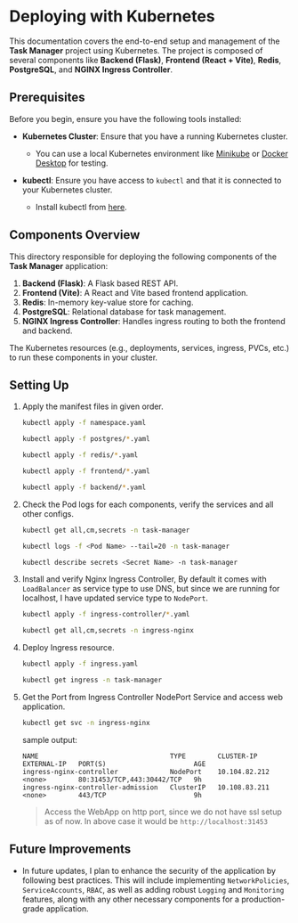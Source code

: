 # Deploying with Kubernetes

This documentation covers the end-to-end setup and management of the **Task Manager** project using Kubernetes. The project is composed of several components like **Backend (Flask)**, **Frontend (React + Vite)**, **Redis**, **PostgreSQL**, and **NGINX Ingress Controller**.

## Prerequisites

Before you begin, ensure you have the following tools installed:

- **Kubernetes Cluster**: Ensure that you have a running Kubernetes cluster.
  - You can use a local Kubernetes environment like [Minikube](https://minikube.sigs.k8s.io/docs/) or [Docker Desktop](https://www.docker.com/products/docker-desktop) for testing.

- **kubectl**: Ensure you have access to `kubectl` and that it is connected to your Kubernetes cluster.
  - Install kubectl from [here](https://kubernetes.io/docs/tasks/tools/).

## Components Overview

This directory responsible for deploying the following components of the **Task Manager** application:

1. **Backend (Flask)**: A Flask based REST API.
2. **Frontend (Vite)**: A React and Vite based frontend application.
3. **Redis**: In-memory key-value store for caching.
4. **PostgreSQL**: Relational database for task management.
5. **NGINX Ingress Controller**: Handles ingress routing to both the frontend and backend.

The Kubernetes resources (e.g., deployments, services, ingress, PVCs, etc.) to run these components in your cluster.

## Setting Up

1. Apply the manifest files in given order.

    ```bash
    kubectl apply -f namespace.yaml

    kubectl apply -f postgres/*.yaml

    kubectl apply -f redis/*.yaml

    kubectl apply -f frontend/*.yaml

    kubectl apply -f backend/*.yaml
    ```

2. Check the Pod logs for each components, verify the services and all other configs.

    ```bash
    kubectl get all,cm,secrets -n task-manager
    ```

    ```bash
    kubectl logs -f <Pod Name> --tail=20 -n task-manager
    ```

    ```bash
    kubectl describe secrets <Secret Name> -n task-manager
    ```

3. Install and verify Nginx Ingress Controller, By default it comes with `LoadBalancer` as service type to use DNS, but since we are running for localhost, I have updated service type to `NodePort`.

    ```bash
    kubectl apply -f ingress-controller/*.yaml
    ```

    ```bash
    kubectl get all,cm,secrets -n ingress-nginx
    ```

4. Deploy Ingress resource.

    ```bash
    kubectl apply -f ingress.yaml
    ```

    ```bash
    kubectl get ingress -n task-manager
    ```

5. Get the Port from Ingress Controller NodePort Service and access web application.

    ```bash
    kubectl get svc -n ingress-nginx
    ```
    sample output:

    ```
    NAME                                 TYPE        CLUSTER-IP      EXTERNAL-IP   PORT(S)                      AGE
    ingress-nginx-controller             NodePort    10.104.82.212   <none>        80:31453/TCP,443:30442/TCP   9h
    ingress-nginx-controller-admission   ClusterIP   10.108.83.211   <none>        443/TCP                      9h
    ```

    > Access the WebApp on http port, since we do not have ssl setup as of now. In above case it would be `http://localhost:31453`


## Future Improvements
- In future updates, I plan to enhance the security of the application by following best practices. This will include implementing `NetworkPolicies`, `ServiceAccounts`, `RBAC`, as well as adding robust `Logging` and `Monitoring` features, along with any other necessary components for a production-grade application.
